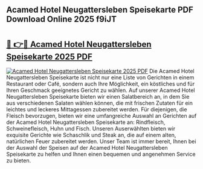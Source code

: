 ## Acamed Hotel Neugattersleben Speisekarte PDF Download Online 2025 f9iJT

# <h2><a href="http://gcdtc0.nevu.top/?p=Acamed+Hotel+Neugattersleben+Speisekarte">🔗 👉🔴 Acamed Hotel Neugattersleben Speisekarte 2025 PDF</a></h2>

[![Acamed Hotel Neugattersleben Speisekarte 2025 PDF](https://i.imgur.com/dBaPXMq.png)](http://gcdtc0.nevu.top/?p=Acamed+Hotel+Neugattersleben+Speisekarte)
Die Acamed Hotel Neugattersleben Speisekarte ist nicht nur eine Liste von Gerichten in einem Restaurant oder Café, sondern auch Ihre Möglichkeit, ein köstliches und für Ihren Geschmack geeignetes Gericht zu wählen. Auf unserer Acamed Hotel Neugattersleben Speisekarte bieten wir einen Salatbereich an, in dem Sie aus verschiedenen Salaten wählen können, die mit frischen Zutaten für ein leichtes und leckeres Mittagessen zubereitet werden. Für diejenigen, die Fleisch bevorzugen, bieten wir eine umfangreiche Auswahl an Gerichten auf der Acamed Hotel Neugattersleben Speisekarte an: Rindfleisch, Schweinefleisch, Huhn und Fisch. Unseren Auserwählten bieten wir exquisite Gerichte wie Schaschlik und Steak an, die auf einem alten, natürlichen Feuer zubereitet werden. Unser Team ist immer bereit, Ihnen bei der Auswahl der Speisen auf der Acamed Hotel Neugattersleben Speisekarte zu helfen und Ihnen einen bequemen und angenehmen Service zu bieten.
